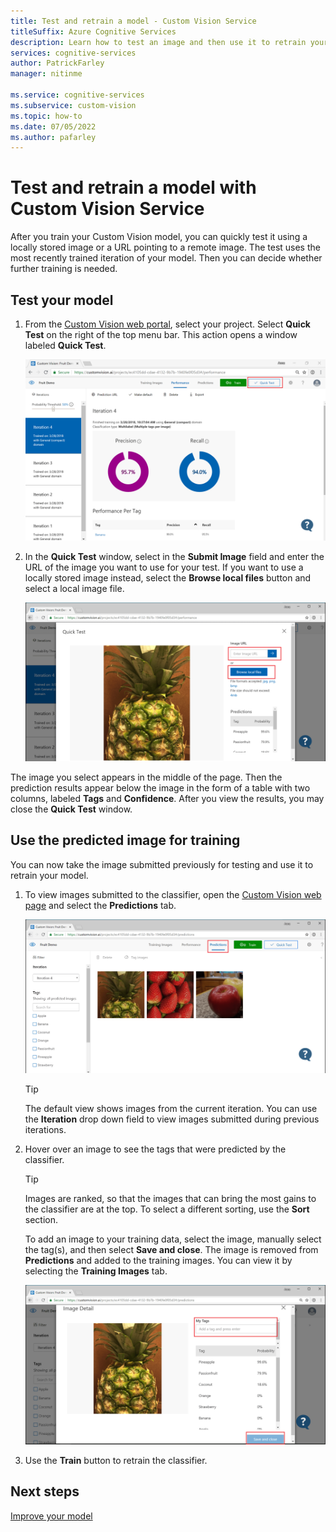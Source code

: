 ```yaml
---
title: Test and retrain a model - Custom Vision Service
titleSuffix: Azure Cognitive Services
description: Learn how to test an image and then use it to retrain your model in the Custom Vision service.
services: cognitive-services
author: PatrickFarley
manager: nitinme

ms.service: cognitive-services
ms.subservice: custom-vision
ms.topic: how-to
ms.date: 07/05/2022
ms.author: pafarley
---
```


# Test and retrain a model with Custom Vision Service

After you train your Custom Vision model, you can quickly test it using a locally stored image or a URL pointing to a remote image. The test uses the most recently trained iteration of your model. Then you can decide whether further training is needed.

## Test your model

1. From the [Custom Vision web portal](https://customvision.ai), select your project. Select **Quick Test** on the right of the top menu bar. This action opens a window labeled **Quick Test**.

    ![The Quick Test button is shown in the upper right corner of the window.](./media/test-your-model/quick-test-button.png)

1. In the **Quick Test** window, select in the **Submit Image** field and enter the URL of the image you want to use for your test. If you want to use a locally stored image instead, select the **Browse local files** button and select a local image file.

    ![Screenshot of the submit image page.](./media/test-your-model/submit-image.png)

The image you select appears in the middle of the page. Then the prediction results appear below the image in the form of a table with two columns, labeled **Tags** and **Confidence**. After you view the results, you may close the **Quick Test** window.

## Use the predicted image for training

You can now take the image submitted previously for testing and use it to retrain your model.

1. To view images submitted to the classifier, open the [Custom Vision web page](https://customvision.ai) and select the __Predictions__ tab.

    ![Image of the predictions tab](./media/test-your-model/predictions-tab.png)

    > [!TIP]
    > The default view shows images from the current iteration. You can use the __Iteration__ drop down field to view images submitted during previous iterations.

1. Hover over an image to see the tags that were predicted by the classifier.

    > [!TIP]
    > Images are ranked, so that the images that can bring the most gains to the classifier are at the top. To select a different sorting, use the __Sort__ section.

    To add an image to your training data, select the image, manually select the tag(s), and then select __Save and close__. The image is removed from __Predictions__ and added to the training images. You can view it by selecting the __Training Images__ tab.

    ![Screenshot of the tagging page.](./media/test-your-model/tag-image.png)

1. Use the __Train__ button to retrain the classifier.

## Next steps

[Improve your model](getting-started-improving-your-classifier.md)
